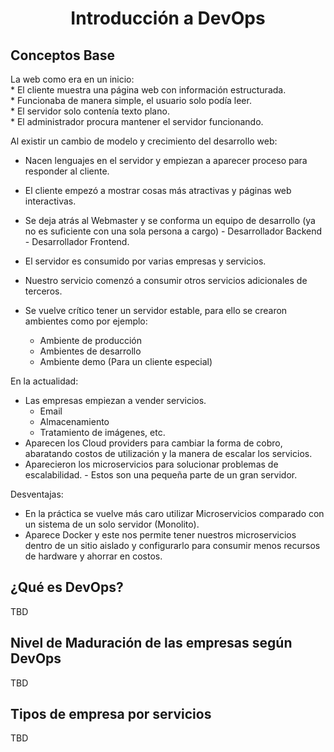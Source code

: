 <h1 align="center"> Introducción a DevOps </h1>

<h2 align="left"> Conceptos Base </h2>

<p align="left"> La web como era en un inicio: <br>
* El cliente muestra una página web con información estructurada. <br>
* Funcionaba de manera simple, el usuario solo podía leer.<br>
* El servidor solo contenía texto plano.<br>
* El administrador procura mantener el servidor funcionando.<br> </p>

<p align="left"> Al existir un cambio de modelo y crecimiento del desarrollo web:  <br>

* Nacen lenguajes en el servidor y empiezan a aparecer proceso para responder al cliente.<br>
* El cliente empezó a mostrar cosas más atractivas y páginas web interactivas.<br> 
* Se deja atrás al Webmaster y se conforma un equipo de desarrollo (ya no es suficiente con una sola persona a cargo) - Desarrollador Backend - Desarrollador Frontend. <br>

* El servidor es consumido por varias empresas y servicios. <br> 
* Nuestro servicio comenzó a consumir otros servicios adicionales de terceros. <br>
* Se vuelve crítico tener un servidor estable, para ello se crearon ambientes como por ejemplo: <br> 
    * Ambiente de producción <br>  
    * Ambientes de desarrollo <br>   
    * Ambiente demo (Para un cliente especial) <br>

En la actualidad:  <br>
* Las empresas empiezan a vender servicios. <br> 
    * Email <br> 
    * Almacenamiento <br> 
    * Tratamiento de imágenes, etc.<br>
* Aparecen los Cloud providers para cambiar la forma de cobro, abaratando costos de utilización y la manera de escalar los servicios.<br> 
* Aparecieron los microservicios para solucionar problemas de escalabilidad. - Estos son una pequeña parte de un gran servidor. </p>

Desventajas: <br>
* En la práctica se vuelve más caro utilizar Microservicios comparado con un sistema de un solo servidor (Monolito).
* Aparece Docker y este nos permite tener nuestros microservicios dentro de un sitio aislado y configurarlo para consumir menos recursos de hardware y ahorrar en costos.



    

</p>

<h2 align="left"> ¿Qué es DevOps? </h2>

<p align="left"> TBD</p>

<h2 align="left"> Nivel de Maduración de las empresas según DevOps </h2>

<p align="left"> TBD</p>

<h2 align="left"> Tipos de empresa por servicios </h2>

<p align="left"> TBD</p>